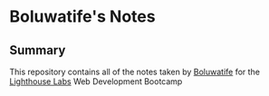 # Boluwatife's Notes


## Summary

This repository contains all of the notes taken by [Boluwatife](https://github.com/dontife) for the [Lighthouse Labs](https://www.lighthouselabs.ca/) Web Development Bootcamp 